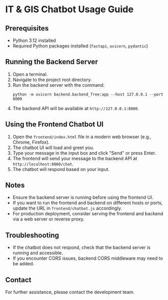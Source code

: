 # IT & GIS Chatbot Usage Guide

## Prerequisites
- Python 3.12 installed
- Required Python packages installed (`fastapi`, `uvicorn`, `pydantic`)

## Running the Backend Server
1. Open a terminal.
2. Navigate to the project root directory.
3. Run the backend server with the command:
   ```
   python -m uvicorn backend.backend_free:app --host 127.0.0.1 --port 8000
   ```
4. The backend API will be available at `http://127.0.0.1:8000`.

## Using the Frontend Chatbot UI
1. Open the `frontend/index.html` file in a modern web browser (e.g., Chrome, Firefox).
2. The chatbot UI will load and greet you.
3. Type your message in the input box and click "Send" or press Enter.
4. The frontend will send your message to the backend API at `http://localhost:8000/chat`.
5. The chatbot will respond based on your input.

## Notes
- Ensure the backend server is running before using the frontend UI.
- If you want to run the frontend and backend on different hosts or ports, update the URL in `frontend/chatbot.js` accordingly.
- For production deployment, consider serving the frontend and backend via a web server or reverse proxy.

## Troubleshooting
- If the chatbot does not respond, check that the backend server is running and accessible.
- If you encounter CORS issues, backend CORS middleware may need to be added.

## Contact
For further assistance, please contact the development team.
